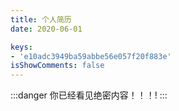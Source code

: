```yaml
---
title: 个人简历
date: 2020-06-01

keys:
- 'e10adc3949ba59abbe56e057f20f883e'
isShowComments: false
---
```


:::danger
你已经看见绝密内容！！！!
:::
